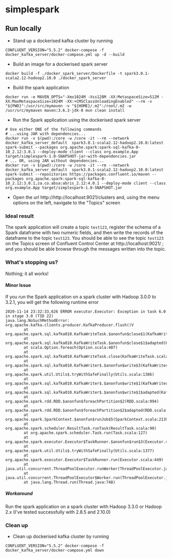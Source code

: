 # simplespark

## Run locally

- Stand up a dockerised kafka cluster by running 
```shell script
CONFLUENT_VERSION="5.5.2" docker-compose -f docker_kafka_server/docker-compose.yml up -d --build
```

- Build an image for a dockerised spark server
```shell script
docker build -f ./docker_spark_server/Dockerfile -t spark3.0.1-scala2.12-hadoop2.10.0 ./docker_spark_server
```

- Build the spark application
```shell script
docker run -e MAVEN_OPTS="-Xmx1024M -Xss128M -XX:MetaspaceSize=512M -XX:MaxMetaspaceSize=1024M -XX:+CMSClassUnloadingEnabled" --rm -v "${PWD}":/usr/src/mymaven -v "${HOME}/.m2":/root/.m2 -w /usr/src/mymaven maven:3.6.3-jdk-8 mvn clean install
```
- Run the Spark application using the dockerised spark server
```shell script
# Use either ONE of the following commands
# ...using JAR with dependencies...
docker run -v $(pwd):/core -w /core -it --rm --network docker_kafka_server_default  spark3.0.1-scala2.12-hadoop2.10.0:latest spark-submit --packages org.apache.spark:spark-sql-kafka-0-10_2.12:3.0.1 --deploy-mode client --class org.example.App target/simplespark-1.0-SNAPSHOT-jar-with-dependencies.jar
# ... OR, using JAR without dependencies...
docker run -v $(pwd):/core -w /core -it --rm --network docker_kafka_server_default  spark3.0.1-scala2.12-hadoop2.10.0:latest spark-submit --repositories https://packages.confluent.io/maven --packages org.apache.spark:spark-sql-kafka-0-10_2.12:3.0.1,za.co.absa:abris_2.12:4.0.1 --deploy-mode client --class org.example.App target/simplespark-1.0-SNAPSHOT.jar
```
- Open the url http://http://localhost:9021/clusters and, using the menu options on the left, navigate to the "Topics" screen

### Ideal result

The spark application will create a topic `test123`, register the schema of a Spark dataframe with two numeric fields, and then write the records of the dataframe to the topic `test123`. You should be able to see the topic `test123` on the Topics screen of Confluent Control Center at http://localhost:9021/ ; and you should be able browse through the messages written into the topic. 

### What's stopping us?

Nothing; it all works!

#### Minor Issue
If you run the Spark application on a spark cluster with Hadoop 3.0.0 to 3.2.1, you will get the following runtime error
```text
2020-11-14 23:32:33,626 ERROR executor.Executor: Exception in task 6.0 in stage 3.0 (TID 22)
java.lang.NoSuchMethodError: org.apache.kafka.clients.producer.KafkaProducer.flush()V
        at org.apache.spark.sql.kafka010.KafkaWriteTask.$anonfun$close$1(KafkaWriteTask.scala:61)
        at org.apache.spark.sql.kafka010.KafkaWriteTask.$anonfun$close$1$adapted(KafkaWriteTask.scala:60)
        at scala.Option.foreach(Option.scala:407)
        at org.apache.spark.sql.kafka010.KafkaWriteTask.close(KafkaWriteTask.scala:60)
        at org.apache.spark.sql.kafka010.KafkaWriter$.$anonfun$write$3(KafkaWriter.scala:73)
        at org.apache.spark.util.Utils$.tryWithSafeFinally(Utils.scala:1386)
        at org.apache.spark.sql.kafka010.KafkaWriter$.$anonfun$write$1(KafkaWriter.scala:73)
        at org.apache.spark.sql.kafka010.KafkaWriter$.$anonfun$write$1$adapted(KafkaWriter.scala:70)
        at org.apache.spark.rdd.RDD.$anonfun$foreachPartition$2(RDD.scala:994)
        at org.apache.spark.rdd.RDD.$anonfun$foreachPartition$2$adapted(RDD.scala:994)
        at org.apache.spark.SparkContext.$anonfun$runJob$5(SparkContext.scala:2139)
        at org.apache.spark.scheduler.ResultTask.runTask(ResultTask.scala:90)
        at org.apache.spark.scheduler.Task.run(Task.scala:127)
        at org.apache.spark.executor.Executor$TaskRunner.$anonfun$run$3(Executor.scala:446)
        at org.apache.spark.util.Utils$.tryWithSafeFinally(Utils.scala:1377)
        at org.apache.spark.executor.Executor$TaskRunner.run(Executor.scala:449)
        at java.util.concurrent.ThreadPoolExecutor.runWorker(ThreadPoolExecutor.java:1149)
        at java.util.concurrent.ThreadPoolExecutor$Worker.run(ThreadPoolExecutor.java:624)
        at java.lang.Thread.run(Thread.java:748)
```

##### Workaround
Run the spark application on a spark cluster with Hadoop 3.3.0 or Hadoop 2.x (I've tested successfully with 2.8.5 and 2.10.0)

### Clean up

- Clean up dockerised kafka cluster by running 
```shell script
CONFLUENT_VERSION="5.5.2" docker-compose -f docker_kafka_server/docker-compose.yml down
```
